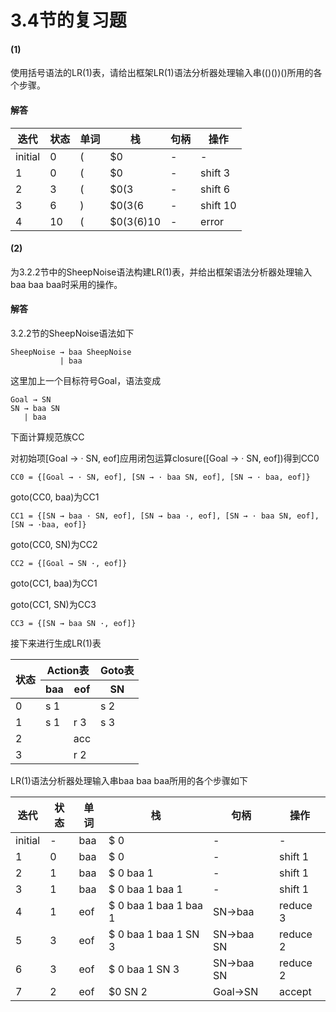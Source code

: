 # 3.4节的复习题

#### (1)

使用括号语法的LR(1)表，请给出框架LR(1)语法分析器处理输入串(()())()所用的各个步骤。

#### 解答

| 迭代    | 状态 | 单词 | 栈        | 句柄 | 操作     |
| ------- | ---- | ---- | --------- | ---- | -------- |
| initial | 0    | (    | $0        | -    | -        |
| 1       | 0    | (    | $0        | -    | shift 3  |
| 2       | 3    | (    | $0(3      | -    | shift 6  |
| 3       | 6    | )    | $0(3(6    | -    | shift 10 |
| 4       | 10   | (    | $0(3(6)10 | -    | error    |



#### (2)

为3.2.2节中的SheepNoise语法构建LR(1)表，并给出框架语法分析器处理输入baa baa baa时采用的操作。

#### 解答

3.2.2节的SheepNoise语法如下

```
SheepNoise → baa SheepNoise
		   | baa
```

这里加上一个目标符号Goal，语法变成

```
Goal → SN
SN → baa SN
   | baa
```



下面计算规范族CC

对初始项[Goal → · SN, eof]应用闭包运算closure([Goal → · SN, eof])得到CC0

`CC0 = {[Goal → · SN, eof], [SN → · baa SN, eof], [SN → · baa, eof]}`

goto(CC0, baa)为CC1

`CC1 = {[SN → baa · SN, eof], [SN → baa ·, eof], [SN → · baa SN, eof], [SN → ·baa, eof]}`

goto(CC0, SN)为CC2

`CC2 = {[Goal → SN ·, eof]}`

goto(CC1, baa)为CC1

goto(CC1, SN)为CC3

`CC3 = {[SN → baa SN ·, eof]}`

接下来进行生成LR(1)表

<table>
    <thead>
        <tr>
            <th rowspan="2">状态</th>
            <th colspan="2">Action表</th>
            <th>Goto表</th>
        </tr>
        <tr>
            <th>baa</th>
            <th>eof</th>
            <th>SN</th>
        </tr>
    </thead>
    <tbody>
        <tr>
            <td>0</td>
            <td>s 1</td>
            <td></td>
            <td>s 2</td>
        </tr>
        <tr>
            <td>1</td>
            <td>s 1</td>
            <td>r 3</td>
            <td>s 3</td>
        </tr>
        <tr>
            <td>2</td>
            <td></td>
            <td>acc</td>
            <td></td>
        </tr>
        <tr>
            <td>3</td>
            <td></td>
            <td>r 2</td>
            <td></td>
        </tr>
    </tbody>
</table>



LR(1)语法分析器处理输入串baa baa baa所用的各个步骤如下

| 迭代    | 状态 | 单词 | 栈                    | 句柄      | 操作     |
| ------- | ---- | ---- | --------------------- | --------- | -------- |
| initial | -    | baa  | $ 0                   | -         | -        |
| 1       | 0    | baa  | $ 0                   | -         | shift 1  |
| 2       | 1    | baa  | $ 0 baa 1             | -         | shift 1  |
| 3       | 1    | baa  | $ 0 baa 1 baa 1       | -         | shift 1  |
| 4       | 1    | eof  | $ 0 baa 1 baa 1 baa 1 | SN→baa    | reduce 3 |
| 5       | 3    | eof  | $ 0 baa 1 baa 1 SN 3  | SN→baa SN | reduce 2 |
| 6       | 3    | eof  | $ 0 baa 1  SN 3       | SN→baa SN | reduce 2 |
| 7       | 2    | eof  | $0 SN 2               | Goal→SN   | accept   |

